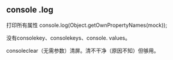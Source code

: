 
## console .log
打印所有属性 console.log(Object.getOwnPropertyNames(mock));

没有consolekey、consolekeys、console. values。

consoleclear（无需参数）清屏。清不干净（原因不知）但够用。